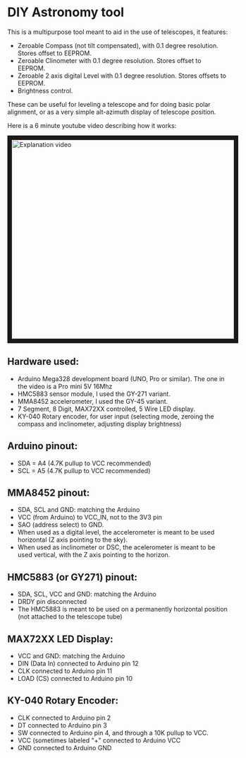 # DIY Astronomy tool
This is a multipurpose tool meant to aid in the use of telescopes, it features:

* Zeroable Compass (not tilt compensated), with 0.1 degree resolution. Stores offset to EEPROM.
* Zeroable Clinometer with 0.1 degree resolution. Stores offset to EEPROM.
* Zeroable 2 axis digital Level with 0.1 degree resolution.  Stores offsets to EEPROM.
* Brightness control.

These can be useful for leveling a telescope and for doing basic polar alignment, or as a very simple alt-azimuth display of telescope position.

Here is a 6 minute youtube video describing how it works:

<a href="https://youtu.be/bIwke95pRPY" target="_blank"><img src="https://raw.githubusercontent.com/vlaate/ledDSC/master/IMG_20170520_213607.jpg" 
alt="Explanation video" width="600" height="450" border="10" /></a>

## Hardware used:
* Arduino Mega328 development board (UNO, Pro or similar). The one in the video is a Pro mini 5V 16Mhz
* HMC5883 sensor module, I used the GY-271 variant.
* MMA8452 accelerometer, I used the GY-45 variant.
* 7 Segment, 8 Digit, MAX72XX controlled, 5 Wire LED display.
* KY-040 Rotary encoder, for user input (selecting mode, zeroing the compass and inclinometer, adjusting display brightness)

## Arduino pinout:
* SDA = A4   (4.7K pullup to VCC recommended)
* SCL = A5   (4.7K pullup to VCC recommended)

## MMA8452 pinout:
* SDA, SCL and GND: matching the Arduino
* VCC (from Arduino) to VCC_IN, not to the 3V3  pin
* SAO (address select) to GND.
* When used as a digital level, the accelerometer is meant to be used horizontal (Z axis pointing to the sky).
* When used as inclinometer or DSC, the acelerometer is meant to be used vertical, with the Z axis pointing to the horizon.

## HMC5883 (or GY271) pinout:
* SDA, SCL, VCC and GND: matching the Arduino
* DRDY pin disconnected
* The HMC5883 is meant to be used on a permanently horizontal position (not attached to the telescope tube)

## MAX72XX LED Display:
* VCC and GND: matching the Arduino
* DIN (Data In) connected to Arduino pin 12
* CLK connected to Arduino pin 11
* LOAD (CS) connected to Arduino pin 10

## KY-040 Rotary Encoder:
* CLK connected to Arduino pin 2
* DT connected to Arduino pin 3
* SW connected to Arduino pin 4, and through a 10K pullup to VCC.
* VCC (sometimes labeled "+" connected to Arduino VCC
* GND connected to Arduino GND
